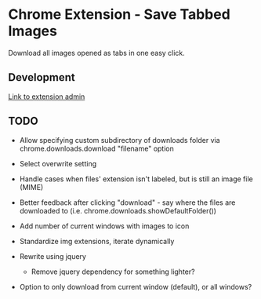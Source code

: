 # Chrome Extension - Save Tabbed Images

Download all images opened as tabs in one easy click.


## Development

[Link to extension admin](https://chrome.google.com/webstore/developer/edit/hhcoikfhkkadkgklepjkfgafmjoggefh)

## TODO

* Allow specifying custom subdirectory of downloads folder via chrome.downloads.download "filename" option
* Select overwrite setting

* Handle cases when files' extension isn't labeled, but is still an image file (MIME)

* Better feedback after clicking "download" - say where the files are downloaded to (i.e. chrome.downloads.showDefaultFolder())
* Add number of current windows with images to icon

* Standardize img extensions, iterate dynamically
* Rewrite using jquery
	* Remove jquery dependency for something lighter?
* Option to only download from current window (default), or all windows?
